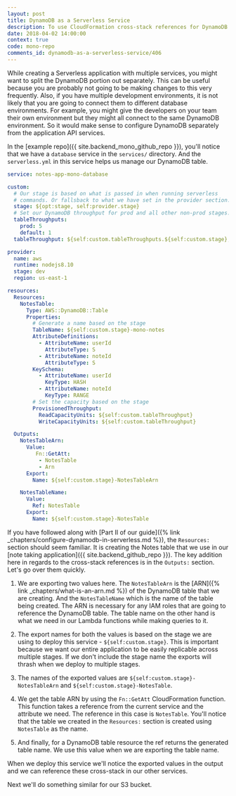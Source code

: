 ```yaml
---
layout: post
title: DynamoDB as a Serverless Service
description: To use CloudFormation cross-stack references for DynamoDB in Serverless we need to "Export" the table name using the "Ref" and the ARN of the table using "Fn::GetAtt".
date: 2018-04-02 14:00:00
context: true
code: mono-repo
comments_id: dynamodb-as-a-serverless-service/406
---
```


While creating a Serverless application with multiple services, you might want to split the DynamoDB portion out separately. This can be useful because you are probably not going to be making changes to this very frequently. Also, if you have multiple development environments, it is not likely that you are going to connect them to different database environments. For example, you might give the developers on your team their own environment but they might all connect to the same DynamoDB environment. So it would make sense to configure DynamoDB separately from the application API services.

In the [example repo]({{ site.backend_mono_github_repo }}), you'll notice that we have a `database` service in the `services/` directory. And the `serverless.yml` in this service helps us manage our DynamoDB table.

``` yml
service: notes-app-mono-database

custom:
  # Our stage is based on what is passed in when running serverless
  # commands. Or fallsback to what we have set in the provider section.
  stage: ${opt:stage, self:provider.stage}
  # Set our DynamoDB throughput for prod and all other non-prod stages.
  tableThroughputs:
    prod: 5
    default: 1
  tableThroughput: ${self:custom.tableThroughputs.${self:custom.stage}, self:custom.tableThroughputs.default}

provider:
  name: aws
  runtime: nodejs8.10
  stage: dev
  region: us-east-1

resources:
  Resources:
    NotesTable:
      Type: AWS::DynamoDB::Table
      Properties:
        # Generate a name based on the stage
        TableName: ${self:custom.stage}-mono-notes
        AttributeDefinitions:
          - AttributeName: userId
            AttributeType: S
          - AttributeName: noteId
            AttributeType: S
        KeySchema:
          - AttributeName: userId
            KeyType: HASH
          - AttributeName: noteId
            KeyType: RANGE
        # Set the capacity based on the stage
        ProvisionedThroughput:
          ReadCapacityUnits: ${self:custom.tableThroughput}
          WriteCapacityUnits: ${self:custom.tableThroughput}

  Outputs:
    NotesTableArn:
      Value:
         Fn::GetAtt:
          - NotesTable
          - Arn
      Export:
        Name: ${self:custom.stage}-NotesTableArn

    NotesTableName:
      Value:
        Ref: NotesTable
      Export:
        Name: ${self:custom.stage}-NotesTable
```

If you have followed along with [Part II of our guide]({% link _chapters/configure-dynamodb-in-serverless.md %}), the `Resources:` section should seem familiar. It is creating the Notes table that we use in our [note taking application]({{ site.backend_github_repo }}). The key addition here in regards to the cross-stack references is in the `Outputs:` section. Let's go over them quickly.

1. We are exporting two values here. The `NotesTableArn` is the [ARN]({% link _chapters/what-is-an-arn.md %}) of the DynamoDB table that we are creating. And the `NotesTableName` which is the name of the table being created. The ARN is necessary for any IAM roles that are going to reference the DynamoDB table. The table name on the other hand is what we need in our Lambda functions while making queries to it.

2. The export names for both the values is based on the stage we are using to deploy this service - `${self:custom.stage}`. This is important because we want our entire application to be easily replicable across multiple stages. If we don't include the stage name the exports will thrash when we deploy to multiple stages.

3. The names of the exported values are `${self:custom.stage}-NotesTableArn` and `${self:custom.stage}-NotesTable`.

4. We get the table ARN by using the `Fn::GetAtt` CloudFormation function. This function takes a reference from the current service and the attribute we need. The reference in this case is `NotesTable`. You'll notice that the table we created in the `Resources:` section is created using `NotesTable` as the name.

5. And finally, for a DynamoDB table resource the ref returns the generated table name. We use this value when we are exporting the table name.

When we deploy this service we'll notice the exported values in the output and we can reference these cross-stack in our other services. 

Next we'll do something similar for our S3 bucket.
